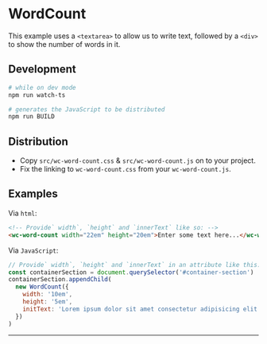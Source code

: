 # WordCount

This example uses a `<textarea>` to allow us to write text, followed by a `<div>` to show the number of words in it.

## Development

```bash
# while on dev mode
npm run watch-ts

# generates the JavaScript to be distributed
npm run BUILD
```

## Distribution

- Copy `src/wc-word-count.css` & `src/wc-word-count.js` on to your project.
- Fix the linking to `wc-word-count.css` from your `wc-word-count.js`.

## Examples

Via `html`:

```html
<!-- Provide` width`, `height` and `innerText` like so: -->
<wc-word-count width="22em" height="20em">Enter some text here...</wc-word-count>
```

Via `JavaScript`:

```javascript
// Provide` width`, `height` and `innerText` in an attribute like this:
const containerSection = document.querySelector('#container-section')
containerSection.appendChild(
  new WordCount({
    width: '10em',
    height: '5em',
    initText: 'Lorem ipsum dolor sit amet consectetur adipisicing elit',
  })
)
```

---
